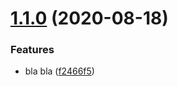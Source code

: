 # [1.1.0](https://github.com/vitoriaHeliane/test-semantic-release/compare/v1.0.4...v1.1.0) (2020-08-18)


### Features

* bla bla ([f2466f5](https://github.com/vitoriaHeliane/test-semantic-release/commit/f2466f59988ab7b78fa463300160fb0b87352900))
